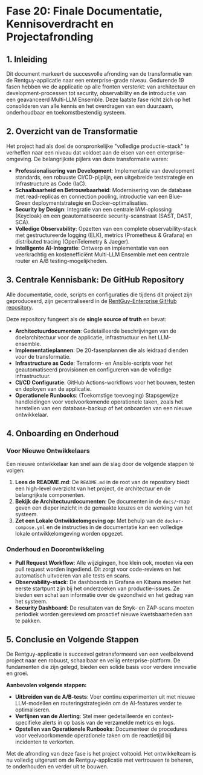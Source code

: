 # Fase 20: Finale Documentatie, Kennisoverdracht en Projectafronding

## 1. Inleiding

Dit document markeert de succesvolle afronding van de transformatie van de Rentguy-applicatie naar een enterprise-grade niveau. Gedurende 19 fasen hebben we de applicatie op alle fronten versterkt: van architectuur en development-processen tot security, observability en de introductie van een geavanceerd Multi-LLM Ensemble. Deze laatste fase richt zich op het consolideren van alle kennis en het overdragen van een duurzaam, onderhoudbaar en toekomstbestendig systeem.

## 2. Overzicht van de Transformatie

Het project had als doel de oorspronkelijke "volledige productie-stack" te verheffen naar een niveau dat voldoet aan de eisen van een enterprise-omgeving. De belangrijkste pijlers van deze transformatie waren:

-   **Professionalisering van Development**: Implementatie van development standards, een robuuste CI/CD-pijplijn, een uitgebreide teststrategie en Infrastructure as Code (IaC).
-   **Schaalbaarheid en Betrouwbaarheid**: Modernisering van de database met read-replicas en connection pooling, introductie van een Blue-Green deploymentstrategie en Docker-optimalisaties.
-   **Security by Design**: Integratie van een centrale IAM-oplossing (Keycloak) en een geautomatiseerde security-scanstraat (SAST, DAST, SCA).
-   **Volledige Observability**: Opzetten van een complete observability-stack met gestructureerde logging (ELK), metrics (Prometheus & Grafana) en distributed tracing (OpenTelemetry & Jaeger).
-   **Intelligente AI-Integratie**: Ontwerp en implementatie van een veerkrachtig en kostenefficiënt Multi-LLM Ensemble met een centrale router en A/B testing-mogelijkheden.

## 3. Centrale Kennisbank: De GitHub Repository

Alle documentatie, code, scripts en configuraties die tijdens dit project zijn geproduceerd, zijn gecentraliseerd in de [RentGuy-Enterprise GitHub repository](https://github.com/crisisk/RentGuy-Enterprise).

Deze repository fungeert als de **single source of truth** en bevat:

-   **Architectuurdocumenten**: Gedetailleerde beschrijvingen van de doelarchitectuur voor de applicatie, infrastructuur en het LLM-ensemble.
-   **Implementatieplannen**: De 20-fasenplannen die als leidraad dienden voor de transformatie.
-   **Infrastructure as Code**: Terraform- en Ansible-scripts voor het geautomatiseerd provisionen en configureren van de volledige infrastructuur.
-   **CI/CD Configuratie**: GitHub Actions-workflows voor het bouwen, testen en deployen van de applicatie.
-   **Operationele Runbooks**: (Toekomstige toevoeging) Stapsgewijze handleidingen voor veelvoorkomende operationele taken, zoals het herstellen van een database-backup of het onboarden van een nieuwe ontwikkelaar.

## 4. Onboarding en Onderhoud

### Voor Nieuwe Ontwikkelaars

Een nieuwe ontwikkelaar kan snel aan de slag door de volgende stappen te volgen:

1.  **Lees de README.md**: De `README.md` in de root van de repository biedt een high-level overzicht van het project, de architectuur en de belangrijkste componenten.
2.  **Bekijk de Architectuurdocumenten**: De documenten in de `docs/`-map geven een dieper inzicht in de gemaakte keuzes en de werking van het systeem.
3.  **Zet een Lokale Ontwikkelomgeving op**: Met behulp van de `docker-compose.yml` en de instructies in de documentatie kan een volledige lokale ontwikkelomgeving worden opgezet.

### Onderhoud en Doorontwikkeling

-   **Pull Request Workflow**: Alle wijzigingen, hoe klein ook, moeten via een pull request worden ingediend. Dit zorgt voor code-reviews en het automatisch uitvoeren van alle tests en scans.
-   **Observability-stack**: De dashboards in Grafana en Kibana moeten het eerste startpunt zijn bij het onderzoeken van productie-issues. Ze bieden een schat aan informatie over de gezondheid en het gedrag van het systeem.
-   **Security Dashboard**: De resultaten van de Snyk- en ZAP-scans moeten periodiek worden gereviewd om proactief nieuwe kwetsbaarheden aan te pakken.

## 5. Conclusie en Volgende Stappen

De Rentguy-applicatie is succesvol getransformeerd van een veelbelovend project naar een robuust, schaalbaar en veilig enterprise-platform. De fundamenten die zijn gelegd, bieden een solide basis voor verdere innovatie en groei.

**Aanbevolen volgende stappen:**

-   **Uitbreiden van de A/B-tests**: Voer continu experimenten uit met nieuwe LLM-modellen en routeringstrategieën om de AI-features verder te optimaliseren.
-   **Verfijnen van de Alerting**: Stel meer gedetailleerde en context-specifieke alerts in op basis van de verzamelde metrics en logs.
-   **Opstellen van Operationele Runbooks**: Documenteer de procedures voor veelvoorkomende operationele taken om de reactietijd bij incidenten te verkorten.

Met de afronding van deze fase is het project voltooid. Het ontwikkelteam is nu volledig uitgerust om de Rentguy-applicatie met vertrouwen te beheren, te onderhouden en verder uit te bouwen.
